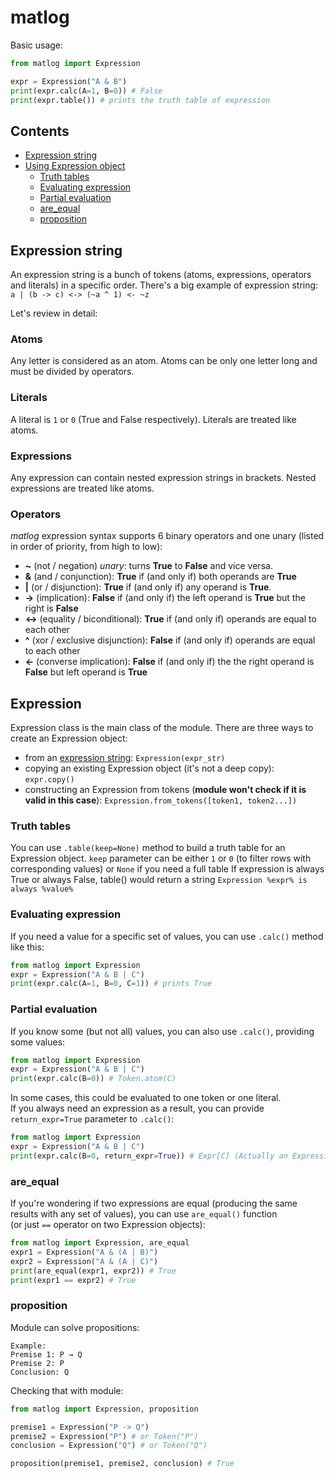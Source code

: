 # matlog

Basic usage:    
```python
from matlog import Expression

expr = Expression("A & B")
print(expr.calc(A=1, B=0)) # False
print(expr.table()) # prints the truth table of expression
```

## Contents
+ [Expression string](#expression-string)
+ [Using Expression object](#expression)
  + [Truth tables](#truth-tables)
  + [Evaluating expression](#evaluating-expression)
  + [Partial evaluation](#partial-evaluation)
  + [are_equal](are_equal)
  + [proposition](proposition)

## Expression string
An expression string is a bunch of tokens (atoms, expressions, operators and literals) in a specific order.
There's a big example of expression string:    
`a | (b -> c) <-> (~a ^ 1) <- ~z`

Let's review in detail:    

### Atoms

Any letter is considered as an atom. Atoms can be only one letter long and must be divided by operators.

### Literals

A literal is `1` or `0` (True and False respectively). Literals are treated like atoms.

### Expressions

Any expression can contain nested expression strings in brackets. Nested expressions are treated like atoms.

### Operators

*matlog* expression syntax supports 6 binary operators and one unary (listed in order of priority, from high to low):
+ **~** (not / negation) *unary*: turns **True** to **False** and vice versa. 
+ **&** (and / conjunction): **True** if (and only if) both operands are **True**
+ **|** (or / disjunction): **True** if (and only if) any operand is **True**.
+ **->** (implication): **False** if (and only if) the left operand is **True** but the right is **False**
+ **<->** (equality / biconditional): **True** if (and only if) operands are equal to each other
+ **^** (xor / exclusive disjunction): **False** if (and only if) operands are equal to each other
+ **<-** (converse implication): **False** if (and only if) the the right operand is **False** but left operand is **True**

## Expression

Expression class is the main class of the module.
There are three ways to create an Expression object:
+ from an [expression string](#expression-string): `Expression(expr_str)`
+ copying an existing Expression object (it's not a deep copy): `expr.copy()`
+ constructing an Expression from tokens (**module won't check if it is valid in this case**): `Expression.from_tokens([token1, token2...])`

### Truth tables

You can use `.table(keep=None)` method to build a truth table for an Expression object.
`keep` parameter can be either `1` or `0` (to filter rows with corresponding values) or `None` if you need a full table
If expression is always True or always False, table() would return a string `Expression %expr% is always %value%`

### Evaluating expression

If you need a value for a specific set of values, you can use `.calc()` method like this:

```python
from matlog import Expression
expr = Expression("A & B | C")
print(expr.calc(A=1, B=0, C=1)) # prints True
```

### Partial evaluation

If you know some (but not all) values, you can also use `.calc()`, providing some values:

```python
from matlog import Expression
expr = Expression("A & B | C")
print(expr.calc(B=0)) # Token.atom(C)
```

In some cases, this could be evaluated to one token or one literal.    
If you always need an expression as a result, you can provide `return_expr=True` parameter to `.calc()`:

```python
from matlog import Expression
expr = Expression("A & B | C")
print(expr.calc(B=0, return_expr=True)) # Expr[C] (Actually an Expression object with one token - Token("C"))
```

### are_equal

If you're wondering if two expressions are equal (producing the same results with any set of values), you can use `are_equal()` function    
(or just `==` operator on two Expression objects):

```python
from matlog import Expression, are_equal
expr1 = Expression("A & (A | B)")
expr2 = Expression("A & (A | C)")
print(are_equal(expr1, expr2)) # True
print(expr1 == expr2) # True
```

### proposition

Module can solve propositions:
```
Example:
Premise 1: P → Q 
Premise 2: P 
Conclusion: Q 
```
Checking that with module:
```python
from matlog import Expression, proposition

premise1 = Expression("P -> Q")
premise2 = Expression("P") # or Token("P")
conclusion = Expression("Q") # or Token("Q")

proposition(premise1, premise2, conclusion) # True
```